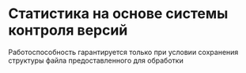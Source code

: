 # Статистика на основе системы контроля версий
Работоспособность гарантируется только при условии сохранения структуры файла предоставленного для обработки
